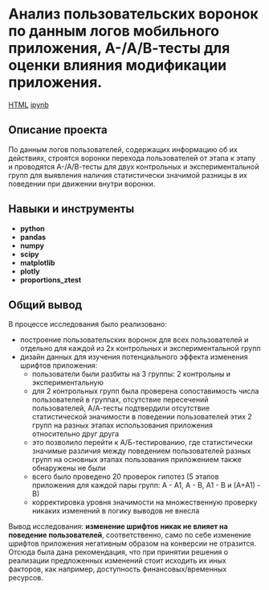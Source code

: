 # Анализ пользовательских воронок по данным логов мобильного приложения, А-/А/В-тесты для оценки влияния модификации приложения. 
[HTML](https://raw.githubusercontent.com/hksoda/portfolio/main/Logs_mobile_app/mobile_app_logs_research_and_tests.html)     [ipynb](https://github.com/hksoda/portfolio/blob/d3e2cfe243d1132355e194496adca430e85f2b18/Logs_mobile_app/mobile_app_logs_research_and_tests.ipynb)

## Описание проекта

 По данным логов пользователей, содержащих информацию об их действиях, строятся воронки перехода пользователей от этапа к этапу и проводятся A-/A/В-тесты для двух контрольных и экспериментальной групп для выявления наличия статистически значимой разницы в их поведении при движении внутри воронки.


## Навыки и инструменты

- **python**
- **pandas**
- **numpy**
- **scipy**
- **matplotlib**
- **plotly**
- **proportions_ztest**

## 

## Общий вывод

В процессе исследования было реализовано: 
- построение пользовательских воронок для всех пользователей и отдельно для каждой из 2х контрольных и экспериментальной групп
- дизайн данных для изучения потенциального эффекта изменения шрифтов приложения: 
    - пользователи были разбиты на 3 группы: 2 контрольны и экспериментальную 
    - для 2 контрольных групп была проверена сопоставимость числа пользователей в группах, отсутствие пересечений пользователей, А/А-тесты подтвердили отсутствие статистической значимости в поведении пользователей этих 2 групп на разных этапах использования приложения относительно друг друга
    - это позволило перейти к А/Б-тестированию, где статистически значимые различия между поведением пользователей разных групп на основных этапах пользования приложением также обнаружены не были 
    - всего было проведено 20 проверок гипотез (5 этапов приложения для каждой пары групп: А - А1, А - В, А1 - В и (А+А1) - В) 
    - корректировка уровня значимости на множественную проверку никаких изменений в логику выводов не внесла 

Вывод исследования: **изменение шрифтов никак не влияет на поведение пользователей**, соответственно, само по себе изменение шрифтов приложения негативным образом на конверсии не отразится. Отсюда была дана рекомендация, что при принятии решения о реализации предложенных изменений стоит исходить их иных факторов, как например, доступность финансовых/временных ресурсов.
